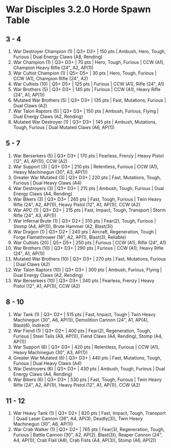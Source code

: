 # War Disciples 3.2.0 Horde Spawn Table

## 3 - 4

1. War Destroyer Champion (1) | Q3+ D3+ | 150 pts | Ambush, Hero, Tough, Furious | Dual Energy Claws (A8, Rending)
1. War Champion (1) | Q3+ D3+ | 70 pts | Hero, Tough, Furious | CCW (A1), Champion Heavy Rifle (24", A2, AP(1))
1. War Cultist Champion (1) | Q5+ D5+ | 30 pts | Hero, Tough, Furious | CCW (A1), Champion Rifle (24", A2)
1. War Cultists (10) | Q5+ D5+ | 125 pts | Furious | CCW (A1), Rifle (24", A1)
1. War Brothers (5) | Q3+ D3+ | 145 pts | Furious | CCW (A1), Heavy Rifle (24", A1, AP(1))
1. Mutated War Brothers (5) | Q3+ D3+ | 135 pts | Fast, Mutations, Furious | Dual Claws (A2)
1. War Talon Raptors (5) | Q3+ D3+ | 150 pts | Ambush, Furious, Flying | Dual Energy Claws (A2, Rending)
1. Mutated War Destroyer (1) | Q3+ D3+ | 145 pts | Ambush, Mutations, Tough, Furious | Dual Mutated Claws (A6, AP(1))

## 5 - 7

1. War Berserkers (5) | Q3+ D3+ | 170 pts | Fearless, Frenzy | Heavy Pistol (12", A1, AP(1)), CCW (A2)
1. War Support (3) | Q3+ D3+ | 210 pts | Relentless, Furious | CCW (A1), Heavy Machinegun (30", A3, AP(1))
1. Greater War Mutated (3) | Q3+ D3+ | 220 pts | Fast, Mutations, Tough, Furious | Dual Heavy Claws (A4)
1. War Destroyers (3) | Q3+ D3+ | 215 pts | Ambush, Tough, Furious | Dual Energy Claws (A4, Rending)
1. War Bikers (3) | Q3+ D3+ | 265 pts | Fast, Tough, Furious | Twin Heavy Rifle (24", A2, AP(1)), Heavy Pistol (12", A1, AP(1)), CCW (A2)
1. War APC (1) | Q3+ D2+ | 215 pts | Fast, Impact, Tough, Transport | Storm Rifle (24", A3, AP(1))
1. War Infernal Brute (1) | Q3+ D2+ | 310 pts | Fear(2), Tough, Furious | Stomp (A4, AP(1)), Brute Hammer (A2, Blast(3))
1. War Dragon (1) | Q3+ D2+ | 240 pts | Aircraft, Regeneration, Tough | Forge Flamethrower (18", A2, AP(1), Blast(3), Reliable)
1. War Cultists (20) | Q5+ D5+ | 250 pts | Furious | CCW (A1), Rifle (24", A1)
1. War Brothers (10) | Q3+ D3+ | 290 pts | Furious | CCW (A1), Heavy Rifle (24", A1, AP(1))
1. Mutated War Brothers (10) | Q3+ D3+ | 270 pts | Fast, Mutations, Furious | Dual Claws (A2)
1. War Talon Raptors (10) | Q3+ D3+ | 300 pts | Ambush, Furious, Flying | Dual Energy Claws (A2, Rending)
1. War Berserkers (10) | Q3+ D3+ | 340 pts | Fearless, Frenzy | Heavy Pistol (12", A1, AP(1)), CCW (A2)

## 8 - 10

1. War Tank (1) | Q3+ D2+ | 515 pts | Fast, Impact, Tough | Twin Heavy Machinegun (30", A6, AP(1)), Demolition Cannon (24", A1, AP(4), Blast(6), Indirect)
1. War Fiend (1) | Q3+ D2+ | 400 pts | Fear(2), Regeneration, Tough, Furious | Steel Tails (A8, AP(1)), Fiend Claws (A4, Rending), Stomp (A4, AP(1))
1. War Support (6) | Q3+ D3+ | 420 pts | Relentless, Furious | CCW (A1), Heavy Machinegun (30", A3, AP(1))
1. Greater War Mutated (6) | Q3+ D3+ | 440 pts | Fast, Mutations, Tough, Furious | Dual Heavy Claws (A4)
1. War Destroyers (6) | Q3+ D3+ | 430 pts | Ambush, Tough, Furious | Dual Energy Claws (A4, Rending)
1. War Bikers (6) | Q3+ D3+ | 530 pts | Fast, Tough, Furious | Twin Heavy Rifle (24", A2, AP(1)), Heavy Pistol (12", A1, AP(1)), CCW (A2)

## 11 - 12

1. War Heavy Tank (1) | Q3+ D2+ | 820 pts | Fast, Impact, Tough, Transport | Quad Laser Cannon (36", A4, AP(3), Deadly(3)), Twin Heavy Machinegun (30", A6, AP(1))
1. War Crab Walker (1) | Q3+ D2+ | 765 pts | Fear(3), Regeneration, Tough, Furious | Battle Cannon (30", A2, AP(2), Blast(3)), Reaper Cannon (24", A4, AP(1)), Crab Flail (A8), Crab Fists (A4, AP(3)), Stomp (A6, AP(2))